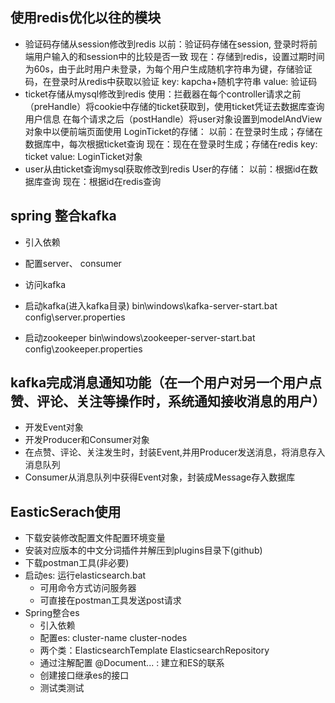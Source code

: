 ## 使用redis优化以往的模块
- 验证码存储从session修改到redis
  以前：验证码存储在session, 登录时将前端用户输入的和session中的比较是否一致
  现在：存储到redis，设置过期时间为60s，由于此时用户未登录，为每个用户生成随机字符串为键，存储验证码，在登录时从redis中获取以验证
  key: kapcha+随机字符串
  value: 验证码
- ticket存储从mysql修改到redis
  使用：拦截器在每个controller请求之前（preHandle）将cookie中存储的ticket获取到，使用ticket凭证去数据库查询用户信息
       在每个请求之后（postHandle）将user对象设置到modelAndView对象中以便前端页面使用
  LoginTicket的存储：
    以前：在登录时生成；存储在数据库中，每次根据ticket查询
    现在：现在在登录时生成；存储在redis
      key: ticket
      value: LoginTicket对象
- user从由ticket查询mysql获取修改到redis
  User的存储：
    以前：根据id在数据库查询
    现在：根据id在redis查询
  

## spring 整合kafka
- 引入依赖
- 配置server、 consumer
- 访问kafka
- 启动kafka(进入kafka目录)
bin\windows\kafka-server-start.bat config\server.properties
  
- 启动zookeeper 
bin\windows\zookeeper-server-start.bat config\zookeeper.properties
  

## kafka完成消息通知功能（在一个用户对另一个用户点赞、评论、关注等操作时，系统通知接收消息的用户）
- 开发Event对象
- 开发Producer和Consumer对象
- 在点赞、评论、关注发生时，封装Event,并用Producer发送消息，将消息存入消息队列
- Consumer从消息队列中获得Event对象，封装成Message存入数据库


## EasticSerach使用
- 下载安装修改配置文件配置环境变量
- 安装对应版本的中文分词插件并解压到plugins目录下(github)
- 下载postman工具(非必要)
- 启动es: 运行elasticsearch.bat 
  - 可用命令方式访问服务器
  - 可直接在postman工具发送post请求
- Spring整合es
  - 引入依赖
  - 配置es: cluster-name   cluster-nodes
  - 两个类：ElasticsearchTemplate  ElasticsearchRepository
  - 通过注解配置 @Document... : 建立和ES的联系
  - 创建接口继承es的接口
  - 测试类测试
